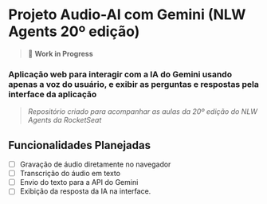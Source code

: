 

# Projeto Audio-AI com Gemini (NLW Agents 20º edição)

> 🚧 **Work in Progress**

### Aplicação web para interagir com a IA do Gemini usando apenas a voz do usuário, e exibir as perguntas e respostas pela interface da aplicação

> *Repositório criado para acompanhar as aulas da 20º edição do NLW Agents da RocketSeat*





## Funcionalidades Planejadas

-   [ ] Gravação de áudio diretamente no navegador
-   [ ] Transcrição do áudio em texto
-   [ ] Envio do texto para a API do Gemini
-   [ ] Exibição da resposta da IA na interface.
